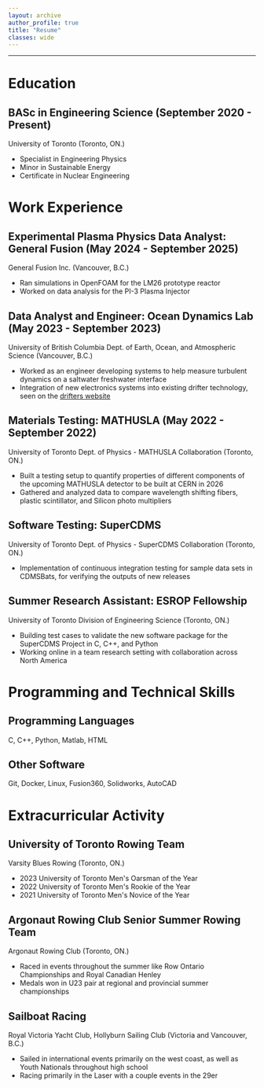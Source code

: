 ```yaml
---
layout: archive
author_profile: true
title: "Resume"
classes: wide
---
```


--------------------------------

# Education

## BASc in Engineering Science (September 2020 - Present)
University of Toronto (Toronto, ON.)
* Specialist in Engineering Physics
* Minor in Sustainable Energy
* Certificate in Nuclear Engineering


# Work Experience

## Experimental Plasma Physics Data Analyst: General Fusion (May 2024 - September 2025)
General Fusion Inc. (Vancouver, B.C.)
* Ran simulations in OpenFOAM for the LM26 prototype reactor
* Worked on data analysis for the PI-3 Plasma Injector

## Data Analyst and Engineer: Ocean Dynamics Lab (May 2023 - September 2023)
University of British Columbia Dept. of Earth, Ocean, and Atmospheric Science (Vancouver, B.C.)
* Worked as an engineer developing systems to help measure turbulent dynamics on a saltwater freshwater interface
* Integration of new electronics systems into existing drifter technology, seen on the [drifters website](https://drifters.eoas.ubc.ca/)

## Materials Testing: MATHUSLA (May 2022 - September 2022)
University of Toronto Dept. of Physics - MATHUSLA Collaboration (Toronto, ON.)
* Built a testing setup to quantify properties of different components of the upcoming MATHUSLA detector to be built at CERN in 2026
* Gathered and analyzed data to compare wavelength shifting fibers, plastic scintillator, and Silicon photo multipliers

## Software Testing: SuperCDMS
University of Toronto Dept. of Physics - SuperCDMS Collaboration (Toronto, ON.)
* Implementation of continuous integration testing for sample data sets in CDMSBats, for verifying the outputs of new releases

## Summer Research Assistant: ESROP Fellowship
University of Toronto Division of Engineering Science (Toronto, ON.)
* Building test cases to validate the new software package for the SuperCDMS Project in C, C++, and Python
* Working online in a team research setting with collaboration across North America

# Programming and Technical Skills

## Programming Languages
C, C++, Python, Matlab, HTML

## Other Software
Git, Docker, Linux, Fusion360, Solidworks, AutoCAD

# Extracurricular Activity

## University of Toronto Rowing Team
Varsity Blues Rowing (Toronto, ON.)
* 2023 University of Toronto Men's Oarsman of the Year
* 2022 University of Toronto Men's Rookie of the Year
* 2021 University of Toronto Men's Novice of the Year

## Argonaut Rowing Club Senior Summer Rowing Team
Argonaut Rowing Club (Toronto, ON.)
* Raced in events throughout the summer like Row Ontario Championships and Royal Canadian Henley
* Medals won in U23 pair at regional and provincial summer championships

## Sailboat Racing
Royal Victoria Yacht Club, Hollyburn Sailing Club (Victoria and Vancouver, B.C.)
* Sailed in international events primarily on the west coast, as well as Youth Nationals throughout high school
* Racing primarily in the Laser with a couple events in the 29er
